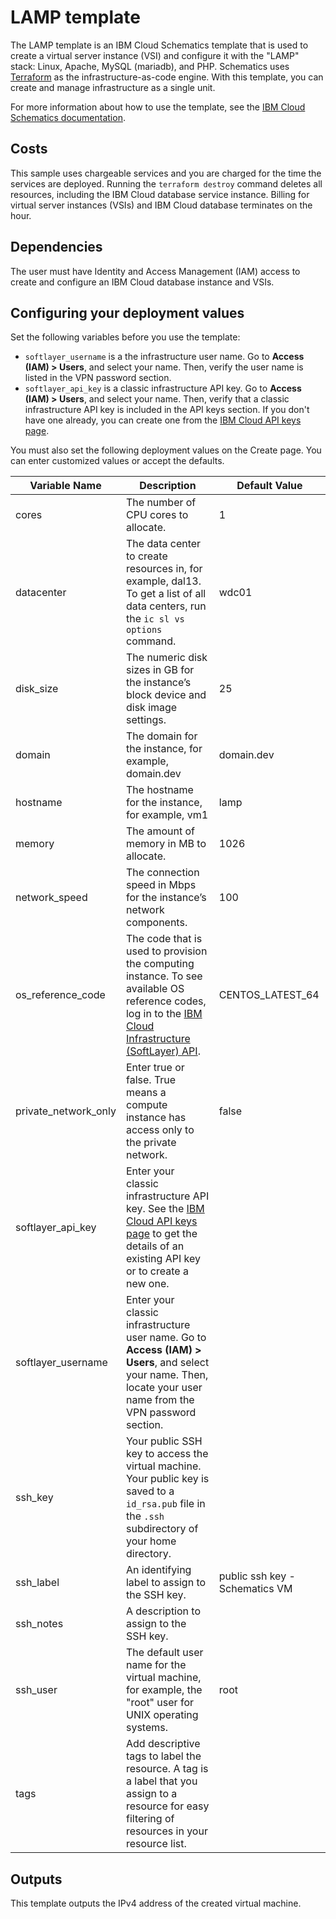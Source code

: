 # LAMP template

The LAMP template is an IBM Cloud Schematics template that is used to create a virtual server instance (VSI) and configure it with the "LAMP" stack: Linux, Apache, MySQL (mariadb), and PHP. Schematics uses [Terraform](https://www.terraform.io/) as the infrastructure-as-code engine. With this template, you can create and manage infrastructure as a single unit.

For more information about how to use the template, see the [IBM Cloud Schematics documentation](https://cloud.ibm.com/docs/schematics).

## Costs

This sample uses chargeable services and you are charged for the time the services are deployed. Running the `terraform destroy` command deletes all resources, including the IBM Cloud database service instance. Billing for virtual server instances (VSIs) and IBM Cloud database terminates on the hour. 

## Dependencies

The user must have Identity and Access Management (IAM) access to create and configure an IBM Cloud database instance and VSIs.

## Configuring your deployment values

Set the following variables before you use the template:

* `softlayer_username` is a the infrastructure user name. Go to **Access (IAM) > Users**, and select your name. Then, verify the user name is listed in the VPN password section.
* `softlayer_api_key` is a classic infrastructure API key. Go to **Access (IAM) > Users**, and select your name. Then, verify that a classic infrastructure API key is included in the API keys section. If you don't have one already, you can create one from the [IBM Cloud API keys page](https://cloud.ibm.com/iam/apikeys).

You must also set the following deployment values on the Create page. You can enter customized values or accept the defaults.

|Variable Name|Description|Default Value|
|-------------|-----------|-------------|
|cores|The number of CPU cores to allocate.|1|
|datacenter|The data center to create resources in, for example, dal13. To get a list of all data centers, run the `ic sl vs options` command.|wdc01|
|disk_size|The numeric disk sizes in GB for the instance’s block device and disk image settings.|25|
|domain|The domain for the instance, for example, domain.dev|domain.dev|
|hostname|The hostname for the instance, for example, vm1|lamp|
|memory|The amount of memory in MB to allocate.|1026|
|network_speed|The connection speed in Mbps for the instance’s network components.|100|
|os_reference_code|The code that is used to provision the computing instance. To see available OS reference codes, log in to the [IBM Cloud Infrastructure (SoftLayer) API](https://api.softlayer.com/rest/v3/SoftLayer_Virtual_Guest_Block_Device_Template_Group/getVhdImportSoftwareDescriptions.json?objectMask=referenceCode).|CENTOS_LATEST_64|
|private_network_only|Enter true or false. True means a compute instance has access only to the private network.|false|
|softlayer_api_key|Enter your classic infrastructure API key. See the [IBM Cloud API keys page](https://cloud.ibm.com/iam/apikeys) to get the details of an existing API key or to create a new one.||
|softlayer_username|Enter your classic infrastructure user name. Go to **Access (IAM) > Users**, and select your name. Then, locate your user name from the VPN password section. ||
|ssh_key|Your public SSH key to access the virtual machine. Your public key is saved to a `id_rsa.pub` file in the `.ssh` subdirectory of your home directory.||
|ssh_label|An identifying label to assign to the SSH key.|public ssh key - Schematics VM|
|ssh_notes|A description to assign to the SSH key.||
|ssh_user|The default user name for the virtual machine, for example, the "root" user for UNIX operating systems. |root|
|tags|Add descriptive tags to label the resource. A tag is a label that you assign to a resource for easy filtering of resources in your resource list.||
## Outputs

This template outputs the IPv4 address of the created virtual machine.

